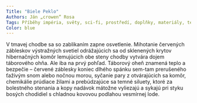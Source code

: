 ```yaml
---
Title: "Biele Peklo"
Authors: Ján „crowen“ Rosa
Tags: Příběhy impéria, světy, sci-fi, prostředí, doplňky, materiály, téma čísla
Color: blue
---
```

V tmavej chodbe sa so zablikaním zapne osvetlenie. Mihotanie červených zábleskov výstražných svetiel odrážajúcich sa od sklenených krytov hibernačných komôr lemujúcich obe steny chodby vytvára dojem táborového ohňa. Ale iba na prvý pohľad. Táborový oheň znamená teplo a bezpečie – červené záblesky koniec dlhého spánku sem-tam prerušeného ťaživým snom alebo nočnou morou, syčanie pary z otvárajúcich sa komôr, chemikálie prúdiace žilami a prebúdzajúce sa temné siluety, ktoré za bolestného stenania a kopy nadávok mátožne vyliezajú a sykajú pri styku bosých chodidiel s chladnou kovovou podlahou vesmírnej lode.
